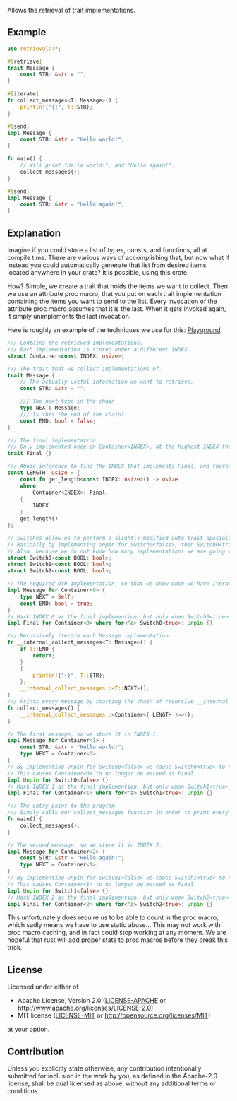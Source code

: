 Allows the retrieval of trait implementations.
## Example
```rust
use retrieval::*;

#[retrieve]
trait Message {
    const STR: &str = "";
}

#[iterate]
fn collect_messages<T: Message>() {
    println!("{}", T::STR);
}

#[send]
impl Message {
    const STR: &str = "Hello world!";
}

fn main() {
    // Will print "Hello world!", and "Hello again!".
    collect_messages();
}

#[send]
impl Message {
    const STR: &str = "Hello again!";
}
```
## Explanation
Imagine if you could store a list of types, consts, and functions, all at compile time.
There are various ways of accomplishing that, but now what if instead you could automatically generate that list from desired items located anywhere in your crate?
It is possible, using this crate.

How? Simple, we create a trait that holds the items we want to collect. Then we use an attribute proc macro, that you put on each trait implementation containing the items you want to send to the list.
Every invocation of the attribute proc macro assumes that it is the last. When it gets invoked again, it simply unimplements the last invocation.

Here is roughly an example of the techniques we use for this: [Playground](https://play.rust-lang.org/?version=stable&mode=debug&edition=2024&gist=575d81e8174d148d03a9ac906be03b60)
```rust
/// Contains the retrieved implementations.
/// Each implementation is stored under a different INDEX.
struct Container<const INDEX: usize>;

/// The trait that we collect implementations of.
trait Message {
    // The actually useful information we want to retrieve.
    const STR: &str = "";

    /// The next type in the chain.
    type NEXT: Message;
    /// Is this the end of the chain?
    const END: bool = false;
}

/// The final implementation.
/// Only implemented once on Container<INDEX>, at the highest INDEX that implements Message.
trait Final {}

/// Abuse inference to find the INDEX that implements Final, and therefore is the highest index.
const LENGTH: usize = {
    const fn get_length<const INDEX: usize>() -> usize
    where
        Container<INDEX>: Final,
    {
        INDEX
    }
    get_length()
};

// Switches allow us to perform a slightly modified auto trait specialisation. (https://github.com/coolcatcoder/rust_techniques/issues/1)
// Basically by implementing Unpin for Switch0<false>, then Switch0<true> is no longer Unpin.
// Also, because we do not know how many implementations we are going to collect, we generate 1000 switches by default.
struct Switch0<const BOOL: bool>;
struct Switch1<const BOOL: bool>;
struct Switch2<const BOOL: bool>;

// The required 0th implementation, so that we know once we have iterated over every implementation.
impl Message for Container<0> {
    type NEXT = Self;
    const END: bool = true;
}
// Mark INDEX 0 as the final implemention, but only when Switch0<true> implements unpin.
impl Final for Container<0> where for<'a> Switch0<true>: Unpin {}

/// Recursively iterate each Message implementation.
fn __internal_collect_messages<T: Message>() {
    if T::END {
        return;
    }
    {
        println!("{}", T::STR);
    };
    __internal_collect_messages::<T::NEXT>();
}
/// Prints every message by starting the chain of recursive __internal_collect_messages calls.
fn collect_messages() {
    __internal_collect_messages::<Container<{ LENGTH }>>();
}

// The first message, so we store it in INDEX 1.
impl Message for Container<1> {
    const STR: &str = "Hello world!";
    type NEXT = Container<0>;
}
// By implementing Unpin for Switch0<false> we cause Switch0<true> to not implement Unpin.
// This causes Container<0> to no longer be marked as Final.
impl Unpin for Switch0<false> {}
// Mark INDEX 1 as the final implemention, but only when Switch1<true> implements unpin.
impl Final for Container<1> where for<'a> Switch1<true>: Unpin {}

/// The entry point to the program.
/// Simply calls our collect_messages function in order to print every collected message.
fn main() {
    collect_messages();
}

// The second message, so we store it in INDEX 2.
impl Message for Container<2> {
    const STR: &str = "Hello again!";
    type NEXT = Container<1>;
}
// By implementing Unpin for Switch1<false> we cause Switch1<true> to not implement Unpin.
// This causes Container<1> to no longer be marked as Final.
impl Unpin for Switch1<false> {}
// Mark INDEX 2 as the final implemention, but only when Switch2<true> implements unpin.
impl Final for Container<2> where for<'a> Switch2<true>: Unpin {}
```
This unfortunately does require us to be able to count in the proc macro, which sadly means we have to use static abuse...
This may not work with proc macro caching, and in fact could stop working at any moment. We are hopeful that rust will add proper state to proc macros before they break this trick.

## License

Licensed under either of

 * Apache License, Version 2.0
   ([LICENSE-APACHE](LICENSE-APACHE) or <http://www.apache.org/licenses/LICENSE-2.0>)
 * MIT license
   ([LICENSE-MIT](LICENSE-MIT) or <http://opensource.org/licenses/MIT>)

at your option.

## Contribution

Unless you explicitly state otherwise, any contribution intentionally submitted
for inclusion in the work by you, as defined in the Apache-2.0 license, shall be
dual licensed as above, without any additional terms or conditions.

